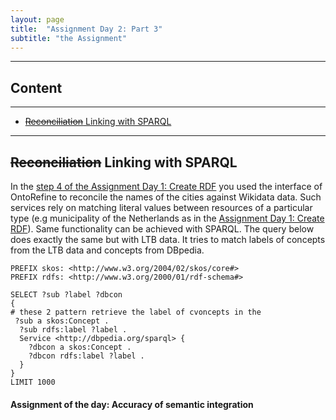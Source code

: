 ```yaml
---
layout: page
title:  "Assignment Day 2: Part 3"
subtitle: "the Assignment"
---
```


---------------

## Content
---

- [~~Reconciliation~~ Linking with SPARQL](#ass1)

--------------
## ~~Reconciliation~~ Linking with SPARQL <a name="#ass1"></a>

In the [step 4 of the Assignment Day 1: Create RDF](ST_1.md#step4)
you used the interface of OntoRefine to reconcile the names of the cities against Wikidata data. 
Such services rely on matching literal values between resources of a particular type (e.g municipality of 
the Netherlands as in the [Assignment Day 1: Create RDF](ST_1.md)).
Same functionality can be achieved with SPARQL.
The query below does exactly the same but with LTB data. 
It tries to match labels of concepts from the LTB data and concepts from DBpedia. 

```SPARQL
PREFIX skos: <http://www.w3.org/2004/02/skos/core#>
PREFIX rdfs: <http://www.w3.org/2000/01/rdf-schema#>

SELECT ?sub ?label ?dbcon
{
# these 2 pattern retrieve the label of cvoncepts in the  
 ?sub a skos:Concept .
  ?sub rdfs:label ?label .
  Service <http://dbpedia.org/sparql> {
    ?dbcon a skos:Concept .
    ?dbcon rdfs:label ?label .
  }
}
LIMIT 1000
```

#### Assignment of the day: Accuracy of semantic integration 

 